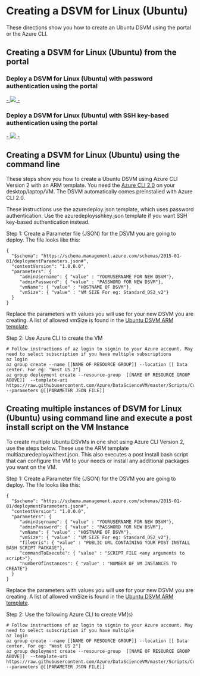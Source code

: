 # Creating a DSVM for Linux (Ubuntu)

These directions show you how to create an Ubuntu DSVM using the portal or the Azure CLI.

## Creating a DSVM for Linux (Ubuntu) from the portal

### Deploy a DSVM for Linux (Ubuntu) with password authentication using the portal

<a href="https://portal.azure.com/#create/Microsoft.Template/uri/https%3A%2F%2Fraw.githubusercontent.com%2FAzure%2FDataScienceVM%2Fmaster%2FScripts%2FCreateDSVM%2FUbuntu%2Fazuredeploy.json" target="_blank">
 -    <img src="http://azuredeploy.net/deploybutton.png"/>
 -</a>


### Deploy a DSVM for Linux (Ubuntu) with SSH key-based authentication using the portal

<a href="https://portal.azure.com/#create/Microsoft.Template/uri/https%3A%2F%2Fraw.githubusercontent.com%2FAzure%2FDataScienceVM%2Fmaster%2FScripts%2FCreateDSVM%2FUbuntu%2Fazuredeploysshkey.json" target="_blank">
 -    <img src="http://azuredeploy.net/deploybutton.png"/>
 -</a>


## Creating a DSVM for Linux (Ubuntu) using the command line

These steps show you how to create a Ubuntu DSVM using Azure CLI Version 2 with an ARM template. You need the [Azure CLI 2.0](https://docs.microsoft.com/cli/azure/install-az-cli2) on your desktop/laptop/VM. The DSVM automatically comes preinstalled with Azure CLI 2.0.

These instructions use the azuredeploy.json template, which uses password authentication. Use the azuredeploysshkey.json template if you want SSH key-based authentication instead.

Step 1: Create a Parameter file (JSON) for the DSVM you are going to deploy. The file looks like this:

````
{
  "$schema": "https://schema.management.azure.com/schemas/2015-01-01/deploymentParameters.json#",
  "contentVersion": "1.0.0.0",
  "parameters": {
     "adminUsername": { "value" : "YOURUSERNAME FOR NEW DSVM"},
     "adminPassword": { "value" : "PASSWORD FOR NEW DSVM"},
     "vmName": { "value" : "HOSTNAME OF DSVM"},
     "vmSize": { "value" : "VM SIZE For eg: Standard_DS2_v2"}
  }
}
````
Replace the parameters with values you will use for your new DSVM you are creating. A list of allowed vmSize is found in the [Ubuntu DSVM ARM template](azuredeploy.json). 

Step 2: Use Azure CLI to create the VM

    # Follow instructions of az login to signin to your Azure account. May need to select subscription if you have multiple subscriptions
    az login
    az group create --name [[NAME OF RESOURCE GROUP]] --location [[ Data center. For eg: "West US 2"]
    az group deployment create --resource-group  [[NAME OF RESOURCE GROUP ABOVE]]  --template-uri https://raw.githubusercontent.com/Azure/DataScienceVM/master/Scripts/CreateDSVM/Ubuntu/azuredeploy.json --parameters @[[PARAMETER JSON FILE]]
    
## Creating multiple instances of DSVM for Linux (Ubuntu) using command line and execute a post install script on the VM Instance

To create multiple Ubuntu DSVMs in one shot using Azure CLI Version 2, use the steps below. These use the ARM template multiazuredeploywithext.json. This also executes a post install bash script that can configure the VM to your needs or install any additional packages you want on the VM. 

Step 1: Create a Parameter file (JSON) for the DSVM you are going to deploy. The file looks like this:

````
{
  "$schema": "https://schema.management.azure.com/schemas/2015-01-01/deploymentParameters.json#",
  "contentVersion": "1.0.0.0",
  "parameters": {
     "adminUsername": { "value" : "YOURUSERNAME FOR NEW DSVM"},
     "adminPassword": { "value" : "PASSWORD FOR NEW DSVM"},
     "vmName": { "value" : "HOSTNAME OF DSVM"},
     "vmSize": { "value" : "VM SIZE For eg: Standard_DS2_v2"},
     "fileUris": { "value" : "PUBLIC URL CONTAINING YOUR POST INSTALL BASH SCRIPT PACKAGE"},
     "commandToExecute": { "value" : "SCRIPT FILE <any arguments to script>"},
     "numberOfInstances": { "value" : "NUMBER OF VM INSTANCES TO CREATE"}	      
  }
}
````
Replace the parameters with values you will use for your new DSVM you are creating. A list of allowed vmSize is found in the [Ubuntu DSVM ARM template](multiazuredeploywithext.json). 

Step 2: Use the following Azure CLI to create VM(s)

    # Follow instructions of az login to signin to your Azure account. May need to select subscription if you have multiple
    az login
    az group create --name [[NAME OF RESOURCE GROUP]] --location [[ Data center. For eg: "West US 2"]
    az group deployment create --resource-group  [[NAME OF RESOURCE GROUP ABOVE]]  --template-uri https://raw.githubusercontent.com/Azure/DataScienceVM/master/Scripts/CreateDSVM/Ubuntu/multiazuredeploywithext.json --parameters @[[PARAMETER JSON FILE]]